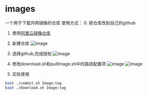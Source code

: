 # images
一个用于下载外网镜像的仓库
使用方式：
0. 把仓库改到自己的github
1. 使用[阿里云镜像仓库](https://cr.console.aliyun.com/cn-hangzhou/instance/repositories)
2. 新建仓库
![image](https://user-images.githubusercontent.com/56342869/230811962-e2f6883d-9c54-4e0f-96f0-b96e96e1cca2.png)
3. 选择github,完成授权
![image](https://user-images.githubusercontent.com/56342869/230812097-287ee13e-27c5-44e4-a455-e7dc589e7dd9.png)
4. 修改download.sh和pullImage.sh中的路径配置项
![image](https://user-images.githubusercontent.com/56342869/230812390-0268cf3f-54a1-4ffb-a822-b8386d578879.png)
![image](https://user-images.githubusercontent.com/56342869/230812468-d3f69b90-c623-4dc3-a02b-8202502373c6.png)

5. 实际使用
```bash
bash ./commit.sh Image:tag
bash ./download.sh Image:tag
```




